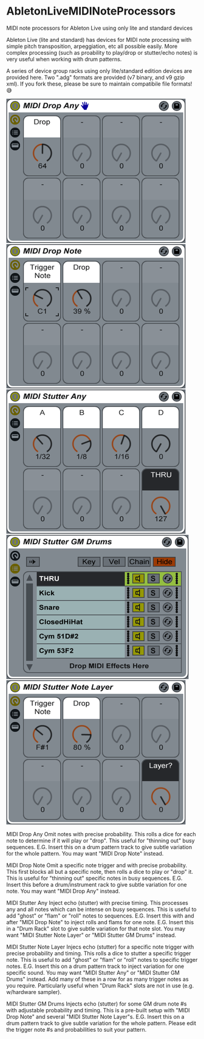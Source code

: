 # AbletonLiveMIDINoteProcessors
MIDI note processors for Ableton Live using only lite and standard devices

Ableton Live (lite and standard) has devices for MIDI note processing with simple pitch transposition, arpeggiation, etc all possible easily. More complex processing (such as proability to play/drop or stutter/echo notes) is very useful when working with drum patterns. 

A series of device group racks using only lite/standard edition devices are provided here.
Two ".adg" formats are provided (v7 binary, and v9 gzip xml).
If you fork these, please be sure to maintain compatibile file formats! 😅

![MIDI Drop Any](Screenshots/MidiDropAny.png)
![MIDI Drop Note](Screenshots/MidiDropNote.png)
![MIDI Stutter Any](Screenshots/MidiStutterAny.png)
![MIDI Stutter GM Drums](Screenshots/MIDIStutterGMDrums.png)
![MIDI Stutter Note Layer](Screenshots/MidiStutterNoteLayer.png)

MIDI Drop Any
 Omit notes with precise probability. 
 This rolls a dice for each note to determine if it will play or "drop".
 This useful for "thinning out" busy sequences.
 E.G. Insert this on a drum pattern track to give subtle variation for the whole pattern.
 You may want "MIDI Drop Note" instead.

MIDI Drop Note
 Omit a specific note trigger and with precise probability.
 This first blocks all but a specific note, then rolls a dice to play or "drop" it.
 This is useful for "thinning out" specific notes in busy sequences.
 E.G. Insert this before a drum/instrument rack to give subtle variation for one note.
 You may want "MIDI Drop Any" instead. 

MIDI Stutter Any
 Inject echo (stutter) with precise timing. 
 This processes any and all notes which can be intense on busy sequences.
 This is useful to add "ghost" or "flam" or "roll" notes to sequences.
 E.G. Insert this with and after "MIDI Drop Note" to inject rolls and flams for one note.
 E.G. Insert this in a "Drum Rack" slot to give subtle variation for that note slot.
 You may want "MIDI Stutter Note Layer" or "MIDI Stutter GM Drums" instead.

MIDI Stutter Note Layer
 Injecs echo (stutter) for a specific note trigger with precise probability and timing.
 This rolls a dice to stutter a specific trigger note.
 This is useful to add "ghost" or "flam" or "roll" notes to specific trigger notes.
 E.G. Insert this on a drum pattern track to inject variation for one specific sound.
 You may want "MIDI Stutter Any" or "MIDI Stutter GM Drums" instead.
 Add many of these in a row for as many trigger notes as you require.
 Particularly useful when "Drum Rack" slots are not in use (e.g. w/hardware sampler).

MIDI Stutter GM Drums
 Injects echo (stutter) for some GM drum note #s with adjustable probability and timing.
 This is a pre-built setup with "MIDI Drop Note" and several "MIDI Stutter Note Layer"s.
 E.G. Insert this on a drum pattern track to give subtle variation for the whole pattern.
 Please edit the trigger note #s and probabilities to suit your pattern.